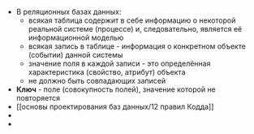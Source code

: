 - В реляционных базах данных:
	- всякая таблица содержит в себе информацию о некоторой реальной системе (процессе) и, следовательно, является её информационной моделью
	- всякая запись в таблице - информация о конкретном объекте (событии) данной системы
	- значение поля в каждой записи - это определённая характеристика (свойство, атрибут) объекта
	- не должно быть совпадающих записей
- **Ключ** - поле (совокупность полей), значение которой не повторяется
- [[основы проектирования баз данных/12 правил Кодда]]
-
-